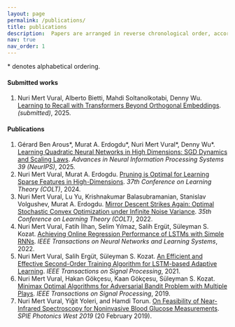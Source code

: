 ```yaml
---
layout: page
permalink: /publications/
title: publications
description:  Papers are arranged in reverse chronological order, according to the date they are submitted to the arXiv. 
nav: true
nav_order: 1
---
```

\* denotes  alphabetical ordering.

#### Submitted works
1.  Nuri Mert Vural, Alberto Bietti, Mahdi Soltanolkotabi, Denny Wu. [Learning to Recall with Transformers Beyond Orthogonal Embeddings](). *(submitted)*, 2025.


#### Publications
1. Gérard Ben Arous\*, Murat A. Erdogdu\*, Nuri Mert Vural\*, Denny Wu\*. [Learning Quadratic Neural Networks in High Dimensions: SGD Dynamics and Scaling Laws](https://arxiv.org/abs/2508.03688).  *Advances in Neural Information Processing Systems 39 (NeurIPS)*, 2025. 
2. Nuri Mert Vural, Murat A. Erdogdu. [Pruning is Optimal for Learning Sparse Features in High-Dimensions](https://arxiv.org/abs/2406.08658). *37th Conference on Learning Theory (COLT)*, 2024.  
3. Nuri Mert Vural, Lu Yu, Krishnakumar Balasubramanian, Stanislav Volgushev, Murat A. Erdogdu.  [Mirror Descent Strikes Again: Optimal Stochastic Convex Optimization under Infinite Noise Variance](https://arxiv.org/abs/2202.11632). *35th Conference on Learning Theory (COLT)*, 2022.  
4. Nuri Mert Vural,  Fatih İlhan, Selim Yılmaz, Salih Ergüt, Süleyman S. Kozat.  [Achieving Online Regression Performance of LSTMs with Simple RNNs](https://arxiv.org/abs/2005.08948). *IEEE Transactions on Neural Networks and Learning Systems*,    2022. 
5. Nuri Mert Vural,  Salih Ergüt,  Süleyman S. Kozat. [An Efficient and Effective Second-Order Training Algorithm for LSTM-based Adaptive Learning](https://arxiv.org/abs/1910.09857). *IEEE Transactions on Signal Processing*,  2021.  
6. Nuri Mert  Vural,  Hakan Gökçesu,  Kaan Gökçesu,   Süleyman S. Kozat. [Minimax Optimal Algorithms for Adversarial Bandit Problem with Multiple Plays](https://arxiv.org/abs/1911.11122).  *IEEE Transactions on Signal Processing*, 2019.  
7. Nuri Mert Vural, Yiğit Yoleri, and Hamdi Torun. [On Feasibility of Near-Infrared Spectroscopy for Noninvasive Blood Glucose Measurements](https://www.spiedigitallibrary.org/conference-proceedings-of-spie/10885/2503852/On-feasibility-of-near-infrared-spectroscopy-for-noninvasive-blood-glucose/10.1117/12.2503852.short?SSO=1).   *SPIE Photonics West 2019* (20 February 2019). 
